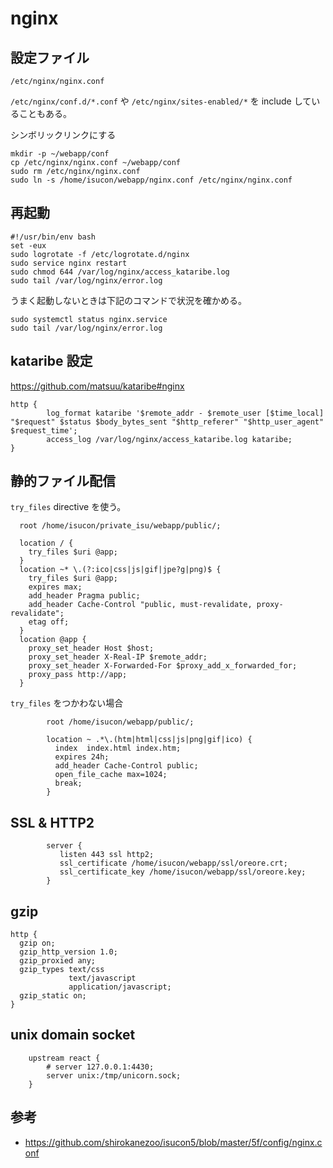 # nginx

## 設定ファイル

```
/etc/nginx/nginx.conf
```

`/etc/nginx/conf.d/*.conf` や `/etc/nginx/sites-enabled/*` を include していることもある。

シンボリックリンクにする

```
mkdir -p ~/webapp/conf
cp /etc/nginx/nginx.conf ~/webapp/conf
sudo rm /etc/nginx/nginx.conf
sudo ln -s /home/isucon/webapp/nginx.conf /etc/nginx/nginx.conf
```


## 再起動

```
#!/usr/bin/env bash
set -eux
sudo logrotate -f /etc/logrotate.d/nginx
sudo service nginx restart
sudo chmod 644 /var/log/nginx/access_kataribe.log
sudo tail /var/log/nginx/error.log
```

うまく起動しないときは下記のコマンドで状況を確かめる。

```
sudo systemctl status nginx.service
sudo tail /var/log/nginx/error.log
```

## kataribe 設定

https://github.com/matsuu/kataribe#nginx

```
http {
        log_format kataribe '$remote_addr - $remote_user [$time_local] "$request" $status $body_bytes_sent "$http_referer" "$http_user_agent" $request_time';
        access_log /var/log/nginx/access_kataribe.log kataribe;
}
```

## 静的ファイル配信

`try_files` directive を使う。

```
  root /home/isucon/private_isu/webapp/public/;

  location / {
    try_files $uri @app;
  }
  location ~* \.(?:ico|css|js|gif|jpe?g|png)$ {
    try_files $uri @app;
    expires max;
    add_header Pragma public;
    add_header Cache-Control "public, must-revalidate, proxy-revalidate";
    etag off;
  }
  location @app {
    proxy_set_header Host $host;
    proxy_set_header X-Real-IP $remote_addr;
    proxy_set_header X-Forwarded-For $proxy_add_x_forwarded_for;
    proxy_pass http://app;
  }
```

`try_files` をつかわない場合

```
        root /home/isucon/webapp/public/;

        location ~ .*\.(htm|html|css|js|png|gif|ico) {
          index  index.html index.htm;
          expires 24h;
          add_header Cache-Control public;
          open_file_cache max=1024;
          break;
        }
```

## SSL & HTTP2

```
        server {
           listen 443 ssl http2;
           ssl_certificate /home/isucon/webapp/ssl/oreore.crt;
           ssl_certificate_key /home/isucon/webapp/ssl/oreore.key;
        }
```

## gzip

```
http {
  gzip on;
  gzip_http_version 1.0;
  gzip_proxied any;
  gzip_types text/css
             text/javascript
             application/javascript;
  gzip_static on;
}
```

## unix domain socket

```
	upstream react {
		# server 127.0.0.1:4430;
		server unix:/tmp/unicorn.sock;
	}
```

## 参考

- https://github.com/shirokanezoo/isucon5/blob/master/5f/config/nginx.conf
